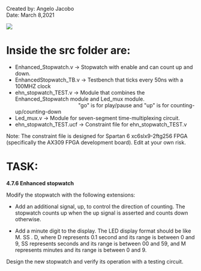 Created by: Angelo Jacobo  
Date: March 8,2021  

[![](https://user-images.githubusercontent.com/87559347/126059676-085c641c-19ce-45cb-8101-d65b44adc691.png )](https://youtu.be/QK5GNwCojkQ)  

# Inside the src folder are:  
* Enhanced_Stopwatch.v -> Stopwatch with enable and can count up and down.  
* EnhancedStopwatch_TB.v -> Testbench that ticks every 50ns with a 100MHZ clock  
* ehn_stopwatch_TEST.v -> Module that combines the Enhanced_Stopwatch module and Led_mux module.    
&emsp;&emsp;&emsp;&emsp;&emsp;&emsp;&emsp;&emsp;&emsp;&emsp;&emsp;&emsp;"go" is for play/pause and "up" is for counting-up/counting-down  
* Led_mux.v -> Module for seven-segment time-multiplexing circuit.  
* ehn_stopwatch_TEST.ucf -> Constraint file for ehn_stopwatch_TEST.v  

Note: The constraint file is designed for Spartan 6 xc6slx9-2ftg256 FPGA (specifically the AX309 FPGA development board). Edit at your own risk.  


# TASK:  
**4.7.6 Enhanced stopwatch**  

Modify the stopwatch with the following extensions:   

* Add an additional signal, up, to control the direction of counting. The stopwatch
counts up when the up signal is asserted and counts down otherwise.

* Add a minute digit to the display. The LED display format should be like M. SS . D,
where D represents 0.1 second and its range is between 0 and 9, SS represents seconds
and its range is between 00 and 59, and M represents minutes and its range is between 0
and 9.

Design the new stopwatch and verify its operation with a testing circuit. 
